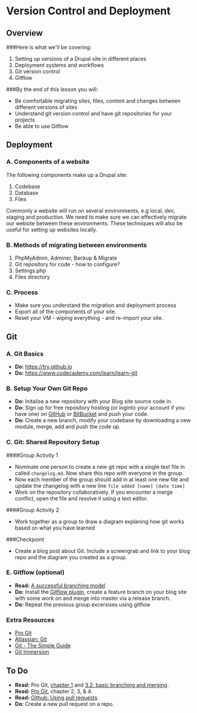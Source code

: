 Version Control and Deployment
=======================================

Overview
--------
###Here is what we'll be covering:

1. Setting up versions of a Drupal site in different places
2. Deployment systems and workflows
3. Git version control 
4. Gitflow 

###By the end of this lesson you will:

* Be comfortable migrating sites, files, content and changes between different versions of sites
* Understand git version control and have git repositories for your projects 
* Be able to use Gitflow 


Deployment
----------

### A. Components of a website

The following components make up a Drupal site:

1. Codebase
2. Database
3. Files

Commonly a website will run on several environments, e.g local, dev, staging and production. We need to make sure we can effectively migrate our website between these environments. These techniques will also be useful for setting up websites locally.

### B. Methods of migrating between environments

1. PhpMyAdmin, Adminer, Backup & Migrate
2. Git repository for code - how to configure?
3. Settings.php
4. Files directory

### C. Process

* Make sure you understand the migration and deployment process
* Export all of the components of your site.
* Reset your VM - wiping everything - and re-import your site.

Git
---

### A. Git Basics

* __Do:__ https://try.github.io
* __Do:__ https://www.codecademy.com/learn/learn-git

### B. Setup Your Own Git Repo

* __Do:__ Initalise a new repository with your Blog site source code in.
* __Do:__ Sign up for free repository hosting (or loginto your account if you have one) on [GitHub](https://github.com/) or [BitBucket](https://bitbucket.org/) and push your code.
* __Do:__ Create a new branch, modify your codebase by downloading a new module, merge, add and push the code up.

### C. Git: Shared Repository Setup

####Group Activity 1

* Nominate one person to create a new git repo with a single text file in called ```changelog.md```. Now share this repo with everyone in the group.
* Now each member of the group should add in at least one new file and update the changelog with a new line
  ```file added [name] [date time]```
* Work on the repository collaboratively. If you encounter a merge conflict, open the file and resolve it using a text editor.

####Group Activity 2
* Work together as a group to draw a diagram explaning how git works based on what you have learned

###Checkpoint
* Create a blog post about Git. Include a screengrab and link to your blog repo and the diagram you created as a group.

### E. Gitflow (optional)

* __Read:__ [A successful branching model](http://nvie.com/posts/a-successful-git-branching-model/)
* __Do:__ Install the [Gitflow plugin](https://github.com/nvie/gitflow), create a feature branch on your blog site with some work on and merge into master via a release branch.
* __Do:__ Repeat the previous group excersises using gitflow

### Extra Resources

* [Pro Git](https://git-scm.com/doc)
* [Atlassian: Git](https://www.atlassian.com/git/)
* [Git - The Simple Guide](http://rogerdudler.github.io/git-guide/)
* [Git Immersion](http://gitimmersion.com/)


To Do
-----

* __Read:__ Pro Git, [chapter 1](https://git-scm.com/book/en/v2/Getting-Started-Git-Basics) and [3.2: basic branching and merging](https://git-scm.com/book/en/v2/Git-Branching-Basic-Branching-and-Merging).
* __Read:__ [Pro Git](https://git-scm.com/book/en/v2/Getting-Started-Git-Basics), chapter 2, 3, & 4.
* __Read:__ [Github: Using pull requests](https://help.github.com/articles/using-pull-requests/).
* __Do:__ Create a new pull request on a repo.